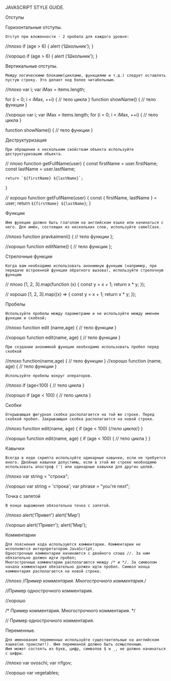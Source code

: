 JAVASCRIPT STYLE GUIDE.

Отступы

Горизонтальные отступы.

    Отступ при вложенности - 2 пробела для каждого уровня:

  //плохо
  if (age > 6) {
  alert (‘Школьник’);
  }

  //хорошо
  if (age > 6) {
    alert (‘Школьник’);
  }

Вертикальные отступы.

    Между логическими блоками(циклами, функциями и т.д.) следует оставлять пустую строку. Это делает код более читабельным.

  //плохо
  var i;
  var iMax = items.length;

  for (i = 0; i < iMax, ++i) {
   // тело цикла
  }
  function showName() {
   // тело функции
  }


  //хорошо
  var i;
  var iMax = items.length;
  for (i = 0; i < iMax, ++i) {
   // тело цикла
  }

  function showName() {
   // тело функции
  }


Деструктуризация

    При обращении к нескольким свойствам объекта используйте деструктуризацию объекта.

  // плохо
  function getFullName(user) {
    const firstName = user.firstName;
    const lastName = user.lastName;

    return `${firstName} ${lastName}`;
  }

  // хорошо
  function getFullName(user) {
    const { firstName, lastName } = user;
    return `${firstName} ${lastName}`;
  }


Функции

    Имя функции должно быть глаголом на английском языке или начинаться с него. Для имён, состоящих из нескольких слов, используйте camelCase.

  //плохо
  function pravkaimeni() {
   // тело функции
  };

  //хорошо
  function editName() {
   // тело функции
  };


Стрелочные функции

    Когда вам необходимо использовать анонимную функцию (например, при передаче встроенной функции обратного вызова), используйте стрелочную функцию

  // плохо
  [1, 2, 3].map(function (x) {
    const y = x + 1;
    return x * y;
  });

  // хорошо
  [1, 2, 3].map((x) => {
    const y = x + 1;
    return x * y;
  });


Пробелы

    Используйте пробелы между параметрами и не используйте между именем функции и скобкой;

  //плохо
   function edit (name,age) {
   // тело функции
  }


  //хорошо
   function edit(name, age) {
   // тело функции
  }

    При создании анонимной функции необходимо использовать пробел перед скобкой

  //плохо
   function(name,age) {
   // тело функции
  }
  //хорошо
   function (name, age) {
   // тело функции
  }

    Используйте пробелы вокруг операторов.

  //плохо
   if (age<100) {
   // тело цикла
  }

  //хорошо
   if (age < 100) {
   // тело цикла
  }


Скобки

    Открывающая фигурная скобка располагается на той же строке. Перед скобкой пробел. Закрывающая скобка располагается на новой строке.

  //плохо
  function edit(name, age)
  {
   if (age < 100) {/*тело цикла*/}
  }

  //хорошо
  function edit(name, age) {
   if (age < 100) {
   // тело цикла
   }
  }


Кавычки

    Всегда в коде скрипта используйте одинарные кавычки, если не требуется иного. Двойные кавычки допустимы, если в этой же строке необходимо использовать апостроф (') или одинарные кавычки для других целей.

  //плохо
  var string = "строка";

  //хорошо
  var string = 'строка';
  var phrase = "you're next";

Точка с запятой

    В конце выражения обязательна точка с запятой.
  //плохо
  alert('Привет')
  alert('Мир')  

  //хорошо
  alert('Привет');
  alert('Мир');


Комментарии

    Для пояснения кода используются комментарии. Комментарии не исполняются интерпретатором JavaScript.
    Однострочные комментарии начинаются с двойного слэша //. За ним обязательно должен идти пробел;
    Многострочные комментарии располагаются между /* и */. За символом начала комментария обязательно должен идти пробел. Символ конца комментария располагается на новой строке.

  //плохо
  /*Пример комментария.
  Многострочного комментария.*/

  //Пример однострочного комментария.

  //хорошо

  /* Пример комментария.
  Многострочного комментария.
  */

  // Пример однострочного комментария.


Переменные.

    Для именования переменных используйте существительные на английском языке(не транслит!). Имя переменной должно быть осмысленным.
    Имя может состоять из букв, цифр, символов $ и _, не должно начинаться с цифры.

  //плохо
  var ovoschi;
  var rrfgov;

  //хорошо
  var vegetables;

